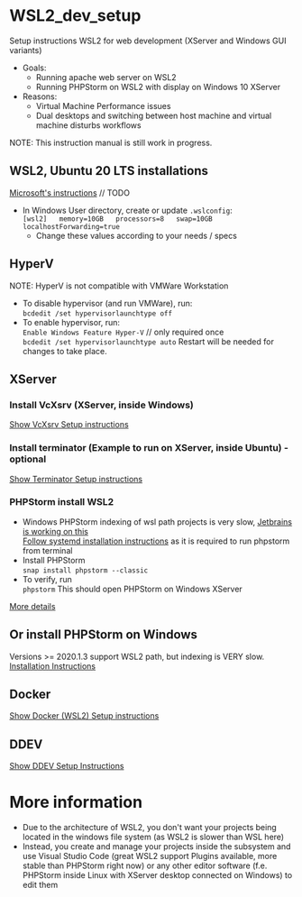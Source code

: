 # WSL2_dev_setup
Setup instructions WSL2 for web development (XServer and Windows GUI variants)
* Goals:
  * Running apache web server on WSL2
  * Running PHPStorm on WSL2 with display on Windows 10 XServer
* Reasons:
  * Virtual Machine Performance issues
  * Dual desktops and switching between host machine and virtual machine disturbs workflows

NOTE: This instruction manual is still work in progress.
## WSL2, Ubuntu 20 LTS installations
[Microsoft's instructions](https://docs.microsoft.com/de-de/windows/wsl/install-win10)
// TODO
* In Windows User directory, create or update `.wslconfig`:  
``
 [wsl2]  
 memory=10GB  
 processors=8  
 swap=10GB  
 localhostForwarding=true  
``
  * Change these values according to your needs / specs
## HyperV
NOTE: HyperV is not compatible with VMWare Workstation
* To disable hypervisor (and run VMWare), run:  
 `bcdedit /set hypervisorlaunchtype off`
* To enable hypervisor, run:  
 `Enable Windows Feature Hyper-V` // only required once  
 `bcdedit /set hypervisorlaunchtype auto`
Restart will be needed for changes to take place.

## XServer
### Install VcXsrv (XServer, inside Windows)
[Show VcXsrv Setup instructions](https://github.com/Luc4G3r/WSL2_dev_setup/blob/main/XServer/VCXSRV_SETUP.md)
### Install terminator (Example to run on XServer, inside Ubuntu) - optional
[Show Terminator Setup instructions](https://github.com/Luc4G3r/WSL2_dev_setup/blob/main/XServer/TERMINATOR_SETUP.md)
### PHPStorm install WSL2
* Windows PHPStorm indexing of wsl path projects is very slow, [Jetbrains is working on this](https://youtrack.jetbrains.com/issue/IDEA-240351)  
[Follow systemd installation instructions](https://github.com/DamionGans/ubuntu-wsl2-systemd-script) as it is required to run phpstorm from terminal
* Install PHPStorm  
  `snap install phpstorm --classic`
* To verify, run  
  `phpstorm`
  This should open PHPStorm on Windows XServer

[More details](https://github.com/lackovic/notes/tree/master/Windows/Windows%20Subsystem%20for%20Linux#run-a-linux-gui-application-in-wsl-2)

## Or install PHPStorm on Windows
Versions >= 2020.1.3 support WSL2 path, but indexing is VERY slow.
[Installation Instructions](https://www.jetbrains.com/help/phpstorm/installation-guide.html#standalone)

## Docker
[Show Docker (WSL2) Setup instructions](https://github.com/Luc4G3r/WSL2_dev_setup/blob/main/Docker/DOCKER_SETUP.md)

## DDEV
[Show DDEV Setup Instructions](https://github.com/Luc4G3r/WSL2_dev_setup/blob/main/Docker/DDEV_SETUP.md)

# More information
* Due to the architecture of WSL2, you don't want your projects being located in the windows file system (as WSL2 is slower than WSL here)
* Instead, you create and manage your projects inside the subsystem and use Visual Studio Code (great WSL2 support Plugins available, more stable than PHPStorm right now) or any other editor software (f.e. PHPStorm inside Linux with XServer desktop connected on Windows) to edit them
